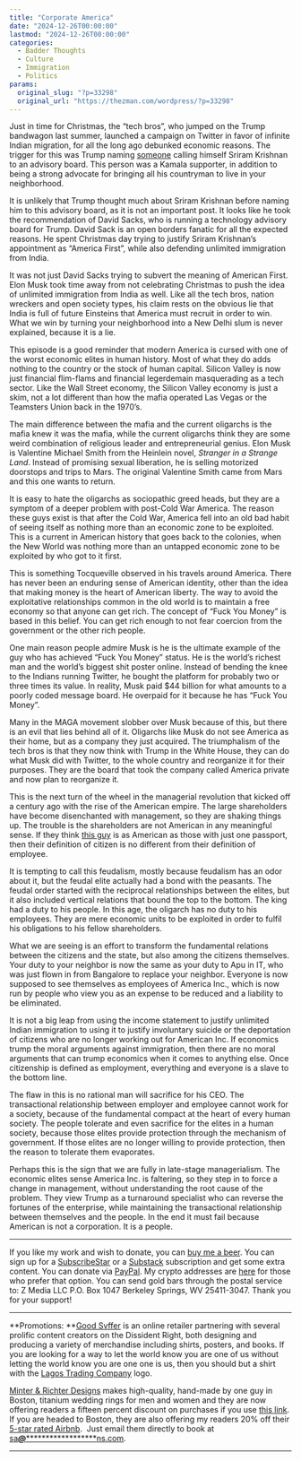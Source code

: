```yaml
---
title: "Corporate America"
date: "2024-12-26T00:00:00"
lastmod: "2024-12-26T00:00:00"
categories:
  - Badder Thoughts
  - Culture
  - Immigration
  - Politics
params:
  original_slug: "?p=33298"
  original_url: "https://thezman.com/wordpress/?p=33298"
---
```


Just in time for Christmas, the “tech bros”, who jumped on the Trump
bandwagon last summer, launched a campaign on Twitter in favor of
infinite Indian migration, for all the long ago debunked economic
reasons. The trigger for this was Trump naming
<a href="https://x.com/sriramk" rel="noopener"
target="_blank">someone</a> calling himself Sriram Krishnan to an
advisory board. This person was a Kamala supporter, in addition to being
a strong advocate for bringing all his countryman to live in your
neighborhood.

It is unlikely that Trump thought much about Sriram Krishnan before
naming him to this advisory board, as it is not an important post. It
looks like he took the recommendation of David Sacks, who is running a
technology advisory board for Trump. David Sack is an open borders
fanatic for all the expected reasons. He spent Christmas day trying to
justify Sriram Krishnan’s appointment as “America First”, while also
defending unlimited immigration from India.

It was not just David Sacks trying to subvert the meaning of American
First. Elon Musk took time away from not celebrating Christmas to push
the idea of unlimited immigration from India as well. Like all the tech
bros, nation wreckers and open society types, his claim rests on the
obvious lie that India is full of future Einsteins that America must
recruit in order to win. What we win by turning your neighborhood into a
New Delhi slum is never explained, because it is a lie.

This episode is a good reminder that modern America is cursed with one
of the worst economic elites in human history. Most of what they do adds
nothing to the country or the stock of human capital. Silicon Valley is
now just financial flim-flams and financial legerdemain masquerading as
a tech sector. Like the Wall Street economy, the Silicon Valley economy
is just a skim, not a lot different than how the mafia operated Las
Vegas or the Teamsters Union back in the 1970’s.

The main difference between the mafia and the current oligarchs is the
mafia knew it was the mafia, while the current oligarchs think they are
some weird combination of religious leader and entrepreneurial genius.
Elon Musk is Valentine Michael Smith from the Heinlein novel, *Stranger
in a Strange Land*. Instead of promising sexual liberation, he is
selling motorized doorstops and trips to Mars. The original Valentine
Smith came from Mars and this one wants to return.

It is easy to hate the oligarchs as sociopathic greed heads, but they
are a symptom of a deeper problem with post-Cold War America. The reason
these guys exist is that after the Cold War, America fell into an old
bad habit of seeing itself as nothing more than an economic zone to be
exploited. This is a current in American history that goes back to the
colonies, when the New World was nothing more than an untapped economic
zone to be exploited by who got to it first.

This is something Tocqueville observed in his travels around America.
There has never been an enduring sense of American identity, other than
the idea that making money is the heart of American liberty. The way to
avoid the exploitative relationships common in the old world is to
maintain a free economy so that anyone can get rich. The concept of
“Fuck You Money” is based in this belief. You can get rich enough to not
fear coercion from the government or the other rich people.

One main reason people admire Musk is he is the ultimate example of the
guy who has achieved “Fuck You Money” status. He is the world’s richest
man and the world’s biggest shit poster online. Instead of bending the
knee to the Indians running Twitter, he bought the platform for probably
two or three times its value. In reality, Musk paid $44 billion for what
amounts to a poorly coded message board. He overpaid for it because he
has “Fuck You Money”.

Many in the MAGA movement slobber over Musk because of this, but there
is an evil that lies behind all of it. Oligarchs like Musk do not see
America as their home, but as a company they just acquired. The
triumphalism of the tech bros is that they now think with Trump in the
White House, they can do what Musk did with Twitter, to the whole
country and reorganize it for their purposes. They are the board that
took the company called America private and now plan to reorganize it.

This is the next turn of the wheel in the managerial revolution that
kicked off a century ago with the rise of the American empire. The large
shareholders have become disenchanted with management, so they are
shaking things up. The trouble is the shareholders are not American in
any meaningful sense. If they think
<a href="https://x.com/sriramk" rel="noopener" target="_blank">this
guy</a> is as American as those with just one passport, then their
definition of citizen is no different from their definition of employee.

It is tempting to call this feudalism, mostly because feudalism has an
odor about it, but the feudal elite actually had a bond with the
peasants. The feudal order started with the reciprocal relationships
between the elites, but it also included vertical relations that bound
the top to the bottom. The king had a duty to his people. In this age,
the oligarch has no duty to his employees. They are mere economic units
to be exploited in order to fulfil his obligations to his fellow
shareholders.

What we are seeing is an effort to transform the fundamental relations
between the citizens and the state, but also among the citizens
themselves. Your duty to your neighbor is now the same as your duty to
Apu in IT, who was just flown in from Bangalore to replace your
neighbor. Everyone is now supposed to see themselves as employees of
America Inc., which is now run by people who view you as an expense to
be reduced and a liability to be eliminated.

It is not a big leap from using the income statement to justify
unlimited Indian immigration to using it to justify involuntary suicide
or the deportation of citizens who are no longer working out for
American Inc. If economics trump the moral arguments against
immigration, then there are no moral arguments that can trump economics
when it comes to anything else. Once citizenship is defined as
employment, everything and everyone is a slave to the bottom line.

The flaw in this is no rational man will sacrifice for his CEO. The
transactional relationship between employer and employee cannot work for
a society, because of the fundamental compact at the heart of every
human society. The people tolerate and even sacrifice for the elites in
a human society, because those elites provide protection through the
mechanism of government. If those elites are no longer willing to
provide protection, then the reason to tolerate them evaporates.

Perhaps this is the sign that we are fully in late-stage managerialism.
The economic elites sense America Inc. is faltering, so they step in to
force a change in management, without understanding the root cause of
the problem. They view Trump as a turnaround specialist who can reverse
the fortunes of the enterprise, while maintaining the transactional
relationship between themselves and the people. In the end it must fail
because American is not a corporation. It is a people.

------------------------------------------------------------------------

If you like my work and wish to donate, you can
<a href="https://www.buymeacoffee.com/mujolulu" rel="noopener"
target="_blank">buy me a beer</a>. You can sign up for a
<a href="https://www.subscribestar.com/the-z-blog" rel="noopener"
target="_blank">SubscribeStar</a> or a
<a href="https://thedissident.substack.com/" rel="noopener"
target="_blank">Substack</a> subscription and get some extra content.
You can donate via <a
href="https://www.paypal.com/donate/?cmd=_s-xclick&amp;hosted_button_id=UDAS2Q8JYA6CN&amp;source=url"
rel="noopener" target="_blank">PayPal</a>. My crypto addresses are
<a href="https://thezman.com/wordpress/?page_id=22713" rel="noopener"
target="_blank">here</a> for those who prefer that option. You can send
gold bars through the postal service to: Z Media LLC P.O. Box 1047
Berkeley Springs, WV 25411-3047. Thank you for your support!

------------------------------------------------------------------------

**Promotions: **<a href="https://goodsvffer.com/" rel="noopener" target="_blank">Good
Svffer</a> is an online retailer partnering with several prolific
content creators on the Dissident Right, both designing and producing a
variety of merchandise including shirts, posters, and books. If you are
looking for a way to let the world know you are one of us without
letting the world know you are one one is us, then you should but a
shirt with the
<a href="https://goodsvffer.com/products/lagos-trading-company"
rel="noopener" target="_blank">Lagos Trading Company</a> logo.

<a href="https://www.minterandrichterdesigns.com/"
rel="noreferrer nofollow noopener" target="_blank">Minter &amp; Richter
Designs</a> makes high-quality, hand-made by one guy in Boston, titanium
wedding rings for men and women and they are now offering readers a
fifteen percent discount on purchases if you use
<a href="https://www.minterandrichterdesigns.com/discount/ZMAN"
rel="noreferrer nofollow noopener" target="_blank">this link</a>.
<span class="highlight"><span class="colour"><span class="font"><span class="size">If
you are headed to Boston, they are also offering my readers 20% off
their <a
href="https://www.airbnb.com/users/7988017/listings?user_id=7988017&amp;s=3"
rel="noopener noreferrer" target="_blank">5-star rated Airbnb</a>.  Just
email them directly to book at
<a href="mailto:sa***@*********************ns.com"
data-original-string="v7EHacGQZLYd0fKFK8mueA==cb7Mo48Dfv3AFAVCjn/DcfvW3woT3s75VD3P41zKRwe6KeanMM4ChtZyQwkOn3FocTH"><span
class="apbct-email-encoder"
data-original-string="yf9tRQeBO9DwBwC41h04kg==cb7F9w5T88vh+PdDsT2y/0m2+MeR843I4JOedabBq1l2UyWaZ7aYxofAoMr32QVuVmp"
title="This contact has been encoded by Anti-Spam by CleanTalk. Click to decode. To finish the decoding make sure that JavaScript is enabled in your browser.">sa<span
class="apbct-blur">***</span>@<span
class="apbct-blur">*********************</span>ns.com</span></a>.</span></span></span></span>

------------------------------------------------------------------------
